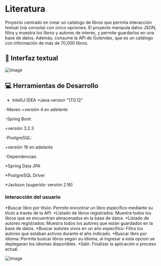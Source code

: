 # Literatura

<p>
Proyecto centrado en crear un catálogo de libros que permita interacción textual (vía consola) con cinco opciones. El proyecto manipula datos JSON, filtra y muestra los libros y autores de interés, y permite       guardarlos en una base de datos. Además, consume la API de Gutendex, que es un catálogo con información de más de 70,000 libros.
</p>

## :key: Interfaz textual

![Image](https://github.com/user-attachments/assets/5478d7e1-746b-4b29-8b86-d7e5d359a3e0)

## :computer: Herramientas de Desarrollo

- IntelliJ IDEA
 +Java version "17.0.12"
 
-Maven
+versión 4 en adelante
  
-Spring Boot:

  +versión 3.2.3
  
  -PostgreSQL:

   +versión 16 en adelante

-Dependencias:

 *Spring Data JPA
  
 *PostgreSQL Driver
  
 *Jackson (sugerido: versión 2.16)


### Interacción del usuario
<p>
  *Buscar libro por título: Permite encontrar un libro específico mediante su título a través de la API. 
  *Listado de libros registrados: Muestra todos los libros que se encuentran almacenados en la base de datos. 
  *Listado de autores registrados: Muestra todos los autores que están guardados en la base de datos. 
  *Buscar autores vivos en un año específico: Filtra los autores que estaban activos durante el año indicado. 
  *Buscar libro por idioma: Permite buscar libros según su idioma, al ingresar a esta opcion se deplegaran los idiomas disponibles.
  *Salir: Finalizar la aplicación o proceso actual.
</p>


![Image](https://github.com/user-attachments/assets/80a72ab0-6e53-4bb0-8514-a2e2196a2f8d)
